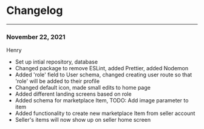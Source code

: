 # Changelog

---

### November 22, 2021

Henry

- Set up intial repository, database
- Changed package to remove ESLint, added Prettier, added Nodemon
- Added 'role' field to User schema, changed creating user route so that 'role' will be added to their profile
- Changed default icon, made small edits to home page
- Added different landing screens based on role
- Added schema for marketplace Item, TODO: Add image parameter to item
- Added functionality to create new marketplace Item from seller account
- Seller's items will now show up on seller home screen
